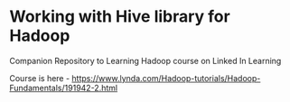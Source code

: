 # Working with Hive library for Hadoop

Companion Repository to Learning Hadoop course on Linked In Learning

Course is here - https://www.lynda.com/Hadoop-tutorials/Hadoop-Fundamentals/191942-2.html
